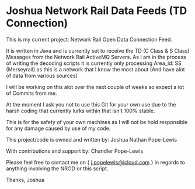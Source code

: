 # Joshua Network Rail Data Feeds (TD Connection)
This is my current project: Network Rail Open Data Connection Feed.

It is written in Java and is currently set to receive the TD (C Class & S Class) Messages from the Network Rail ActiveMQ Servers.
As I am in the process of writing the decoding scripts it is currently only processing Area_id: SS (Merseyrail) as this is a network that I know the most about (And have alot of data from various sources)

I will be working on this alot over the next couple of weeks so expect a lot of Commits from me.

At the moment I ask you not to use this Git for your own use due to the harsh coding that currently lurks within that isn't 100% stable.

This is for the safety of your own machines as I will not be hold responsible for any damage caused by use of my code.

This project/code is owned and written by: Joshua Nathan Pope-Lewis

With contributions and support by: Chandler Pope-Lewis


Please feel free to contact me on { j.popelewis@icloud.com } in regards to anything involving the NROD or this script.


Thanks,
Joshua
